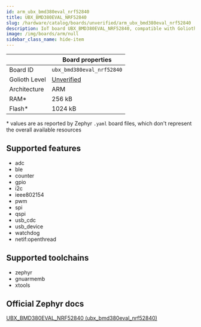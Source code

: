 ```yaml
---
id: arm_ubx_bmd380eval_nrf52840
title: UBX_BMD380EVAL_NRF52840
slug: /hardware/catalog/boards/unverified/arm_ubx_bmd380eval_nrf52840
description: IoT board UBX_BMD380EVAL_NRF52840, compatible with Golioth at unverified level.
image: /img/boards/arm/null
sidebar_class_name: hide-item
---
```


[//]: # (This is an auto-generated file, do not edit! Changes to it will be lost upon re-generation)



|                | Board properties     |
| -------------  | -------------------- |
| Board ID       | `ubx_bmd380eval_nrf52840` |
| Golioth Level  | [Unverified](/hardware#unverified-boards) |
| Architecture   | ARM |
| RAM*           | 256 kB |
| Flash*         | 1024 kB |

\* values are as reported by Zephyr `.yaml` board files, which don't represent the overall available resources



## Supported features

* adc
* ble
* counter
* gpio
* i2c
* ieee802154
* pwm
* spi
* qspi
* usb_cdc
* usb_device
* watchdog
* netif:openthread

## Supported toolchains

* zephyr
* gnuarmemb
* xtools

## Official Zephyr docs

[UBX_BMD380EVAL_NRF52840 (ubx_bmd380eval_nrf52840)](https://docs.zephyrproject.org/latest/boards/arm/ubx_bmd380eval_nrf52840/doc/index.html)
